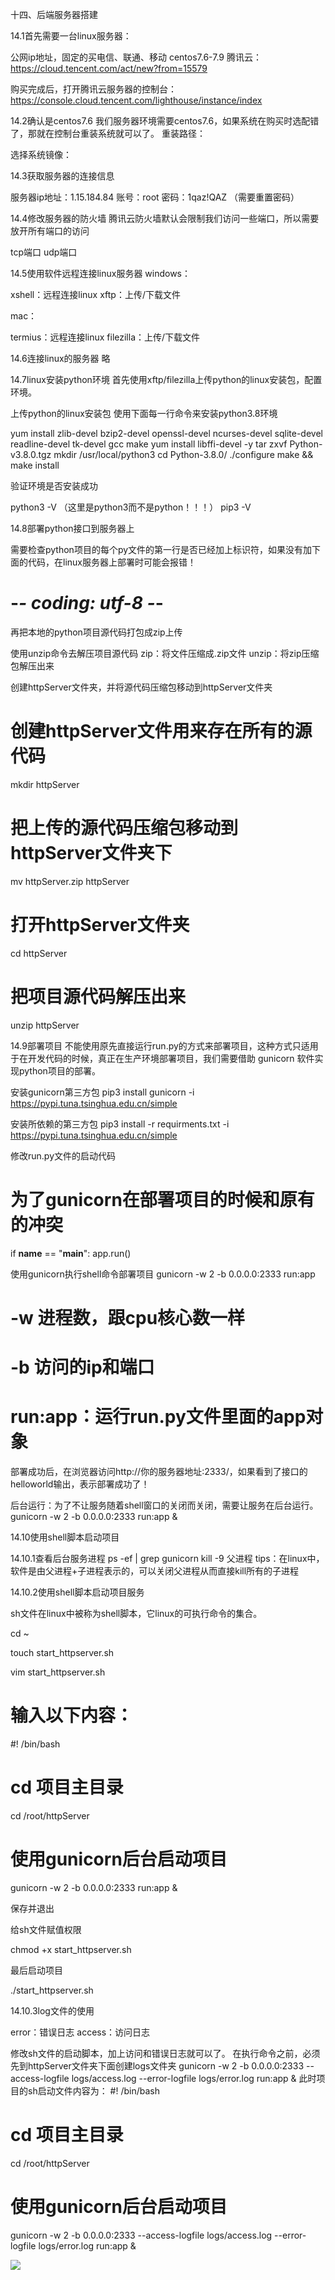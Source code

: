 十四、后端服务器搭建

14.1首先需要一台linux服务器：

公网ip地址，固定的买电信、联通、移动
centos7.6-7.9
腾讯云：https://cloud.tencent.com/act/new?from=15579


购买完成后，打开腾讯云服务器的控制台：
https://console.cloud.tencent.com/lighthouse/instance/index

14.2确认是centos7.6
我们服务器环境需要centos7.6，如果系统在购买时选配错了，那就在控制台重装系统就可以了。
重装路径：

选择系统镜像：


14.3获取服务器的连接信息

服务器ip地址：1.15.184.84
账号：root
密码：1qaz!QAZ  （需要重置密码）


14.4修改服务器的防火墙
腾讯云防火墙默认会限制我们访问一些端口，所以需要放开所有端口的访问

tcp端口
udp端口


14.5使用软件远程连接linux服务器
windows：

xshell：远程连接linux
xftp：上传/下载文件

mac：

termius：远程连接linux
filezilla：上传/下载文件


14.6连接linux的服务器
略

14.7linux安装python环境
首先使用xftp/filezilla上传python的linux安装包，配置环境。

上传python的linux安装包
使用下面每一行命令来安装python3.8环境

yum install zlib-devel bzip2-devel openssl-devel ncurses-devel sqlite-devel readline-devel tk-devel gcc make
yum install libffi-devel -y
tar zxvf Python-v3.8.0.tgz
mkdir /usr/local/python3
cd Python-3.8.0/
./configure
make && make install

验证环境是否安装成功

python3 -V  （这里是python3而不是python！！！）
pip3 -V

14.8部署python接口到服务器上

需要检查python项目的每个py文件的第一行是否已经加上标识符，如果没有加下面的代码，在linux服务器上部署时可能会报错！

# -*- coding: utf-8 -*-


再把本地的python项目源代码打包成zip上传


使用unzip命令去解压项目源代码
zip：将文件压缩成.zip文件
unzip：将zip压缩包解压出来


创建httpServer文件夹，并将源代码压缩包移动到httpServer文件夹
# 创建httpServer文件用来存在所有的源代码
mkdir httpServer

# 把上传的源代码压缩包移动到httpServer文件夹下
mv httpServer.zip httpServer

# 打开httpServer文件夹
cd httpServer

# 把项目源代码解压出来
unzip httpServer






14.9部署项目
不能使用原先直接运行run.py的方式来部署项目，这种方式只适用于在开发代码的时候，真正在生产环境部署项目，我们需要借助 gunicorn 软件实现python项目的部署。


安装gunicorn第三方包
pip3 install gunicorn -i https://pypi.tuna.tsinghua.edu.cn/simple


安装所依赖的第三方包
pip3 install -r requirments.txt -i https://pypi.tuna.tsinghua.edu.cn/simple


修改run.py文件的启动代码
# 为了gunicorn在部署项目的时候和原有的冲突
if __name__ == "__main__":
    app.run()


使用gunicorn执行shell命令部署项目
gunicorn -w 2 -b 0.0.0.0:2333 run:app

# -w 进程数，跟cpu核心数一样
# -b 访问的ip和端口
# run:app：运行run.py文件里面的app对象


部署成功后，在浏览器访问http://你的服务器地址:2333/，如果看到了接口的helloworld输出，表示部署成功了！


后台运行：为了不让服务随着shell窗口的关闭而关闭，需要让服务在后台运行。
gunicorn -w 2 -b 0.0.0.0:2333 run:app &



14.10使用shell脚本启动项目

14.10.1查看后台服务进程
ps -ef | grep gunicorn
kill -9 父进程
tips：在linux中，软件是由父进程+子进程表示的，可以关闭父进程从而直接kill所有的子进程

14.10.2使用shell脚本启动项目服务

sh文件在linux中被称为shell脚本，它linux的可执行命令的集合。

cd ~

touch start_httpserver.sh

vim start_httpserver.sh
# 输入以下内容：

#! /bin/bash

# cd 项目主目录
cd /root/httpServer

# 使用gunicorn后台启动项目
gunicorn -w 2 -b 0.0.0.0:2333 run:app &

保存并退出

给sh文件赋值权限

chmod +x start_httpserver.sh

最后启动项目

./start_httpserver.sh

14.10.3log文件的使用

error：错误日志
access：访问日志

修改sh文件的启动脚本，加上访问和错误日志就可以了。
在执行命令之前，必须先到httpServer文件夹下面创建logs文件夹
gunicorn -w 2 -b 0.0.0.0:2333 --access-logfile logs/access.log --error-logfile logs/error.log run:app &
此时项目的sh启动文件内容为：
#! /bin/bash

# cd 项目主目录
cd /root/httpServer

# 使用gunicorn后台启动项目
gunicorn -w 2 -b 0.0.0.0:2333 --access-logfile logs/access.log --error-logfile logs/error.log run:app &





![](assets/后端服务器的搭建/2022-01-10-00-22-25.png)